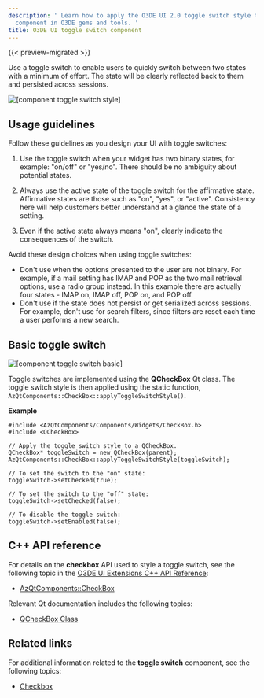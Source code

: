 ```yaml
---
description: ' Learn how to apply the O3DE UI 2.0 toggle switch style to a checkbox
  component in O3DE gems and tools. '
title: O3DE UI toggle switch component
---
```


{{< preview-migrated >}}

Use a toggle switch to enable users to quickly switch between two states with a minimum of effort. The state will be clearly reflected back to them and persisted across sessions.

![\[component toggle switch style\]](/images/tools-ui/component-toggle-switch-style.png)

## Usage guidelines<a name="toggle-switch-usage"></a>

Follow these guidelines as you design your UI with toggle switches:

1.  Use the toggle switch when your widget has two binary states, for example: "on/off" or "yes/no". There should be no ambiguity about potential states.

1.  Always use the active state of the toggle switch for the affirmative state. Affirmative states are those such as "on", "yes", or "active". Consistency here will help customers better understand at a glance the state of a setting.

1.  Even if the active state always means "on", clearly indicate the consequences of the switch.

Avoid these design choices when using toggle switches:
+ Don't use when the options presented to the user are not binary. For example, if a mail setting has IMAP and POP as the two mail retrieval options, use a radio group instead. In this example there are actually four states \- IMAP on, IMAP off, POP on, and POP off.
+ Don't use if the state does not persist or get serialized across sessions. For example, don't use for search filters, since filters are reset each time a user performs a new search.

## Basic toggle switch<a name="toggle-switch-basic"></a>

![\[component toggle switch basic\]](/images/tools-ui/component-toggle-switch-basic.png)

Toggle switches are implemented using the **QCheckBox** Qt class. The toggle switch style is then applied using the static function, `AzQtComponents::CheckBox::applyToggleSwitchStyle()`.

 **Example**

```
#include <AzQtComponents/Components/Widgets/CheckBox.h>
#include <QCheckBox>

// Apply the toggle switch style to a QCheckBox.
QCheckBox* toggleSwitch = new QCheckBox(parent);
AzQtComponents::CheckBox::applyToggleSwitchStyle(toggleSwitch);

// To set the switch to the "on" state:
toggleSwitch->setChecked(true);

// To set the switch to the "off" state:
toggleSwitch->setChecked(false);

// To disable the toggle switch:
toggleSwitch->setEnabled(false);
```

## C++ API reference<a name="toggle-switch-api-ref"></a>

For details on the **checkbox** API used to style a toggle switch, see the following topic in the [O3DE UI Extensions C++ API Reference](/docs/api/frameworks/azqtcomponents/namespace_az_qt_components.html):
+  [AzQtComponents::CheckBox](/docs/api/frameworks/azqtcomponents/class_az_qt_components_1_1_check_box.html)

Relevant Qt documentation includes the following topics:
+  [QCheckBox Class](https://doc.qt.io/qt-5/qcheckbox.html)

## Related links<a name="checkbox-related-links"></a>

For additional information related to the **toggle switch** component, see the following topics:
+  [Checkbox](uidev-checkbox-component.md)
